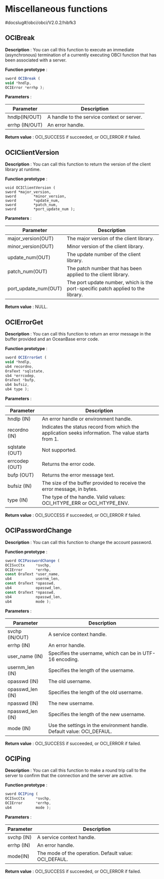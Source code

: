 Miscellaneous functions
============================================

#docslug#/obci/obci/V2.0.2/hibfk3

OCIBreak
-----------------

**Description** : You can call this function to execute an immediate (asynchronous) termination of a currently executing OBCI function that has been associated with a server.

**Function prototype** :

```javascript
sword OCIBreak ( 
void *hndlp,
OCIError *errhp );
```

**Parameters** :

|   Parameter    |              **Description**               |
|----------------|--------------------------------------------|
| hndlp(IN/OUT)  | A handle to the service context or server. |
| errhp (IN/OUT) | An error handle.                           |

**Return value** : OCI_SUCCESS if succeeded, or OCI_ERROR if failed.

OCIClientVersion
-------------------------------------

**Description** : You can call this function to return the version of the client library at runtime.

**Function prototype** :

```unknow
void OCIClientVersion ( 
sword *major_version,
sword        *minor_version,
sword        *update_num,
sword        *patch_num,
sword        *port_update_num );
```

**Parameters** :

|      Parameter       |                                   Description                                    |
|----------------------|----------------------------------------------------------------------------------|
| major_version(OUT)   | The major version of the client library.                                         |
| minor_version(OUT)   | Minor version of the client library.                                             |
| update_num(OUT)      | The update number of the client library.                                         |
| patch_num(OUT)       | The patch number that has been applied to the client library.                    |
| port_update_num(OUT) | The port update number, which is the port-specific patch applied to the library. |

**Return value** : NULL.

OCIErrorGet
--------------------

**Description** : You can call this function to return an error message in the buffer provided and an OceanBase error code.

**Function prototype** :

```javascript
sword OCIErrorGet (
void *hndlp,
ub4 recordno,
OraText *sqlstate,
sb4 *errcodep,
OraText *bufp,
ub4 bufsiz,
ub4 type );
```

**Parameters** :

|   Parameter    |                                          **Description**                                           |
|----------------|----------------------------------------------------------------------------------------------------|
| hndlp (IN)     | An error handle or environment handle.                                                             |
| recordno (IN)  | Indicates the status record from which the application seeks information. The value starts from 1. |
| sqlstate (OUT) | Not supported.                                                                                     |
| errcodep (OUT) | Returns the error code.                                                                            |
| bufp (OUT)     | Returns the error message text.                                                                    |
| bufsiz (IN)    | The size of the buffer provided to receive the error message, in bytes.                            |
| type (IN)      | The type of the handle. Valid values: OCI_HTYPE_ERR or OCI_HTYPE_ENV.                              |

**Return value** : OCI_SUCCESS if succeeded, or OCI_ERROR if failed.

OCIPasswordChange
--------------------------

**Description** : You can call this function to change the account password.

**Function prototype** :

```javascript
sword OCIPasswordChange ( 
OCISvcCtx     *svchp,
OCIError      *errhp,
const OraText *user_name,
ub4           usernm_len,
const OraText *opasswd,
ub4           opasswd_len,
const OraText *npasswd,
sb4           npasswd_len,
ub4           mode );
```

**Parameters** :

|    Parameter     |                            **Description**                             |
|------------------|------------------------------------------------------------------------|
| svchp (IN/OUT)   | A service context handle.                                              |
| errhp (IN)       | An error handle.                                                       |
| user_name (IN)   | Specifies the username, which can be in UTF-16 encoding.               |
| usernm_len (IN)  | Specifies the length of the username.                                  |
| opasswd (IN)     | The old username.                                                      |
| opasswd_len (IN) | Specifies the length of the old username.                              |
| npasswd (IN)     | The new username.                                                      |
| npasswd_len (IN) | Specifies the length of the new username.                              |
| mode (IN)        | Use the settings in the environment handle. Default value: OCI_DEFAUL. |

**Return value** : OCI_SUCCESS if succeeded, or OCI_ERROR if failed.

OCIPing
----------------

**Description** : You can call this function to make a round trip call to the server to confirm that the connection and the server are active.

**Function prototype** :

```javascript
sword OCIPing ( 
OCISvcCtx     *svchp,
OCIError      *errhp,
ub4           mode );
```

**Parameters** :

| Parameter  |                      Description                      |
|------------|-------------------------------------------------------|
| svchp (IN) | A service context handle.                             |
| errhp (IN) | An error handle.                                      |
| mode(IN)   | The mode of the operation. Default value: OCI_DEFAUL. |

**Return value** : OCI_SUCCESS if succeeded, or OCI_ERROR if failed.
